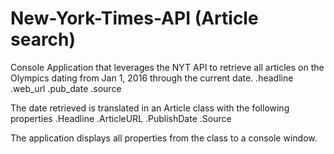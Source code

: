# New-York-Times-API (Article search)

Console Application that leverages the NYT API to retrieve all articles on the Olympics dating from Jan 1, 2016 through the current date.
  .headline
  .web_url
  .pub_date
  .source

The date retrieved is translated in an Article class with the following properties
  .Headline
  .ArticleURL
  .PublishDate
  .Source
  
The application displays all properties from the class to a console window.
